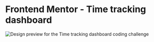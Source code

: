 # Frontend Mentor - Time tracking dashboard

![Design preview for the Time tracking dashboard coding challenge](./design/desktop-preview.jpg)

